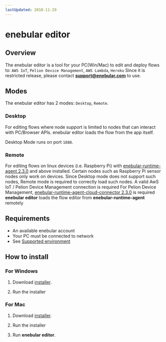 ```yaml
---
lastUpdated: 2018-11-29
---
```


# enebular editor

## Overview

The enebular editor is a tool for your PC(Win/Mac) to edit and deploy flows to: `AWS IoT`, `Pelion Device Management`, `AWS Lambda`, `Heroku`
Since it is restricted release, please contact **support@enebular.com** to use.

## Modes

The enebular editor has 2 modes: `Desktop`, `Remote`.

### Desktop

For editing flows where node support is limited to nodes that can interact with PC/Browser APIs.
enebular editor loads the flow from the app itself.

Desktop Mode runs on port `1888`.

### Remote

For editing flows on linux devices (i.e. Raspberry Pi) with [enebular-runtime-agent 2.3.0](https://github.com/enebular/enebular-runtime-agent/releases) and above installed.
Certain nodes such as Raspberry Pi sensor nodes only work on devices. Since Desktop mode does not support such nodes, Remote mode is required to correctly load such nodes.
A valid AwS IoT / Pelion Device Management connection is required
For Pelion Device Management, [enebular-runtime-agent-cloud-connector 2.3.0](https://github.com/enebular/enebular-runtime-agent-mbed-cloud-connector/releases) is required
**enebular editor** loads the flow editor from **enebular-runtime-agent** remotely

## Requirements

- An available enebular account
- Your PC must be connected to network
- See [Supported environment](./../Other/Support.md)

## How to install

### For Windows

1. Download [installer](https://s3-ap-northeast-1.amazonaws.com/enebular-editor/win/enebular+editor+Setup+0.9.0.exe).

1. Run the installer

### For Mac

1. Download [installer](https://s3-ap-northeast-1.amazonaws.com/enebular-editor/mac/enebular+editor-0.9.0.dmg).

1. Run the installer

1. Run **enebular editor**.
